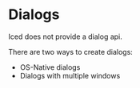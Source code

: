 # Dialogs

Iced does not provide a dialog api.

There are two ways to create dialogs:
* OS-Native dialogs
* Dialogs with multiple windows
